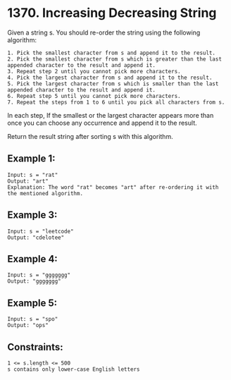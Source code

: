 # 1370. Increasing Decreasing String
Given a string s. You should re-order the string using the following algorithm:

    1. Pick the smallest character from s and append it to the result.
    2. Pick the smallest character from s which is greater than the last appended character to the result and append it.
    3. Repeat step 2 until you cannot pick more characters.
    4. Pick the largest character from s and append it to the result.
    5. Pick the largest character from s which is smaller than the last appended character to the result and append it.
    6. Repeat step 5 until you cannot pick more characters.
    7. Repeat the steps from 1 to 6 until you pick all characters from s.

In each step, If the smallest or the largest character appears more than once you can choose any occurrence and append it to the result.

Return the result string after sorting s with this algorithm.
## Example 1:
```
Input: s = "rat"
Output: "art"
Explanation: The word "rat" becomes "art" after re-ordering it with the mentioned algorithm.
```
## Example 3:
```
Input: s = "leetcode"
Output: "cdelotee"
```
## Example 4:
```
Input: s = "ggggggg"
Output: "ggggggg"
```
## Example 5:
```
Input: s = "spo"
Output: "ops"
```
## Constraints:

    1 <= s.length <= 500
    s contains only lower-case English letters

 